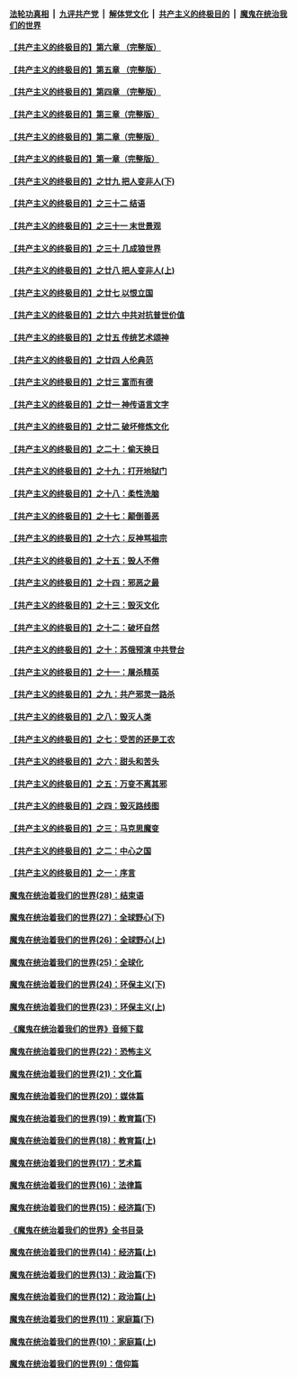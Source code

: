 ####  [法轮功真相](../../../../basic/blob/master/README.md?t=05041301) &nbsp;|&nbsp; [九评共产党](../../../../9ping.md/blob/master/README.md?t=05041301) &nbsp;|&nbsp; [解体党文化](../../../../jtdwh.md/blob/master/README.md?t=05041301)  &nbsp;|&nbsp; [共产主义的终极目的](../../../../gczydzjmd.md/blob/master/README.md?t=05041301) &nbsp;|&nbsp; [魔鬼在统治我们的世界](../../../../mgztzwmdsj.md/blob/master/README.md?t=05041301) 

#### [【共产主义的终极目的】第六章 （完整版）](../pages/nsc422/n11428913.md?t=05041301) 

#### [【共产主义的终极目的】第五章 （完整版）](../pages/nsc422/n11428912.md?t=05041301) 

#### [【共产主义的终极目的】第四章 （完整版）](../pages/nsc422/n11428907.md?t=05041301) 

#### [【共产主义的终极目的】第三章（完整版）](../pages/nsc422/n11428848.md?t=05041301) 

#### [【共产主义的终极目的】第二章（完整版）](../pages/nsc422/n11428831.md?t=05041301) 

#### [【共产主义的终极目的】第一章（完整版）](../pages/nsc422/n11417651.md?t=05041301) 

#### [【共产主义的终极目的】之廿九 把人变非人(下)](../pages/nsc422/n11344140.md?t=05041301) 

#### [【共产主义的终极目的】之三十二 结语](../pages/nsc422/n11360535.md?t=05041301) 

#### [【共产主义的终极目的】之三十一 末世景观](../pages/nsc422/n11351129.md?t=05041301) 

#### [【共产主义的终极目的】之三十 几成狼世界](../pages/nsc422/n11348280.md?t=05041301) 

#### [【共产主义的终极目的】之廿八 把人变非人(上)](../pages/nsc422/n11340492.md?t=05041301) 

#### [【共产主义的终极目的】之廿七 以恨立国](../pages/nsc422/n11336944.md?t=05041301) 

#### [【共产主义的终极目的】之廿六 中共对抗普世价值](../pages/nsc422/n11324785.md?t=05041301) 

#### [【共产主义的终极目的】之廿五 传统艺术颂神](../pages/nsc422/n11296396.md?t=05041301) 

#### [【共产主义的终极目的】之廿四 人伦典范](../pages/nsc422/n11296397.md?t=05041301) 

#### [【共产主义的终极目的】之廿三 富而有德](../pages/nsc422/n11283598.md?t=05041301) 

#### [【共产主义的终极目的】之廿一 神传语言文字](../pages/nsc422/n11263265.md?t=05041301) 

#### [【共产主义的终极目的】之廿二 破坏修炼文化](../pages/nsc422/n11245728.md?t=05041301) 

#### [【共产主义的终极目的】之二十：偷天换日](../pages/nsc422/n11238846.md?t=05041301) 

#### [【共产主义的终极目的】之十九：打开地狱门](../pages/nsc422/n11206376.md?t=05041301) 

#### [【共产主义的终极目的】之十八：柔性洗脑](../pages/nsc422/n11199994.md?t=05041301) 

#### [【共产主义的终极目的】之十七：颠倒善恶](../pages/nsc422/n11179782.md?t=05041301) 

#### [【共产主义的终极目的】之十六：反神骂祖宗](../pages/nsc422/n11166798.md?t=05041301) 

#### [【共产主义的终极目的】之十五：毁人不倦](../pages/nsc422/n11166792.md?t=05041301) 

#### [【共产主义的终极目的】之十四：邪恶之最](../pages/nsc422/n11150249.md?t=05041301) 

#### [【共产主义的终极目的】之十三：毁灭文化](../pages/nsc422/n11135227.md?t=05041301) 

#### [【共产主义的终极目的】之十二：破坏自然](../pages/nsc422/n11135214.md?t=05041301) 

#### [【共产主义的终极目的】之十：苏俄预演 中共登台](../pages/nsc422/n11118424.md?t=05041301) 

#### [【共产主义的终极目的】之十一：屠杀精英](../pages/nsc422/n11118442.md?t=05041301) 

#### [【共产主义的终极目的】之九：共产邪灵一路杀](../pages/nsc422/n11114139.md?t=05041301) 

#### [【共产主义的终极目的】之八：毁灭人类](../pages/nsc422/n11108503.md?t=05041301) 

#### [【共产主义的终极目的】之七：受苦的还是工农](../pages/nsc422/n11101809.md?t=05041301) 

#### [【共产主义的终极目的】之六：甜头和苦头](../pages/nsc422/n11096971.md?t=05041301) 

#### [【共产主义的终极目的】之五：万变不离其邪](../pages/nsc422/n11091285.md?t=05041301) 

#### [【共产主义的终极目的】之四：毁灭路线图](../pages/nsc422/n11086284.md?t=05041301) 

#### [【共产主义的终极目的】之三：马克思魔变](../pages/nsc422/n11061941.md?t=05041301) 

#### [【共产主义的终极目的】之二：中心之国](../pages/nsc422/n11047728.md?t=05041301) 

#### [【共产主义的终极目的】之一：序言](../pages/nsc422/n11086077.md?t=05041301) 

#### [魔鬼在统治着我们的世界(28)：结束语](../pages/nsc422/n10936246.md?t=05041301) 

#### [魔鬼在统治着我们的世界(27)：全球野心(下)](../pages/nsc422/n10928319.md?t=05041301) 

#### [魔鬼在统治着我们的世界(26)：全球野心(上)](../pages/nsc422/n10900318.md?t=05041301) 

#### [魔鬼在统治着我们的世界(25)：全球化](../pages/nsc422/n10788205.md?t=05041301) 

#### [魔鬼在统治着我们的世界(24)：环保主义(下)](../pages/nsc422/n10695307.md?t=05041301) 

#### [魔鬼在统治着我们的世界(23)：环保主义(上)](../pages/nsc422/n10688613.md?t=05041301) 

#### [《魔鬼在统治着我们的世界》音频下载](../pages/nsc422/n10635553.md?t=05041301) 

#### [魔鬼在统治着我们的世界(22)：恐怖主义](../pages/nsc422/n10614727.md?t=05041301) 

#### [魔鬼在统治着我们的世界(21)：文化篇](../pages/nsc422/n10597706.md?t=05041301) 

#### [魔鬼在统治着我们的世界(20)：媒体篇](../pages/nsc422/n10586579.md?t=05041301) 

#### [魔鬼在统治着我们的世界(19)：教育篇(下)](../pages/nsc422/n10564808.md?t=05041301) 

#### [魔鬼在统治着我们的世界(18)：教育篇(上)](../pages/nsc422/n10526970.md?t=05041301) 

#### [魔鬼在统治着我们的世界(17)：艺术篇](../pages/nsc422/n10499093.md?t=05041301) 

#### [魔鬼在统治着我们的世界(16)：法律篇](../pages/nsc422/n10485969.md?t=05041301) 

#### [魔鬼在统治着我们的世界(15)：经济篇(下)](../pages/nsc422/n10469975.md?t=05041301) 

#### [《魔鬼在统治着我们的世界》全书目录](../pages/nsc422/n10464261.md?t=05041301) 

#### [魔鬼在统治着我们的世界(14)：经济篇(上)](../pages/nsc422/n10457370.md?t=05041301) 

#### [魔鬼在统治着我们的世界(13)：政治篇(下)](../pages/nsc422/n10448270.md?t=05041301) 

#### [魔鬼在统治着我们的世界(12)：政治篇(上)](../pages/nsc422/n10444576.md?t=05041301) 

#### [魔鬼在统治着我们的世界(11)：家庭篇(下)](../pages/nsc422/n10440961.md?t=05041301) 

#### [魔鬼在统治着我们的世界(10)：家庭篇(上)](../pages/nsc422/n10435448.md?t=05041301) 

#### [魔鬼在统治着我们的世界(9)：信仰篇](../pages/nsc422/n10432159.md?t=05041301) 

